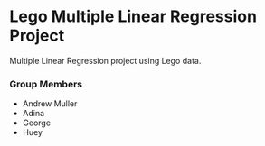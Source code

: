 # Lego Multiple Linear Regression Project
Multiple Linear Regression project using Lego data.
### Group Members
- Andrew Muller
- Adina
- George
- Huey
